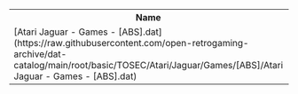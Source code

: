 <table>
<tr><th>Name</th><th>Size</th></tr>
<tr><td>[Atari Jaguar - Games - [ABS].dat](https://raw.githubusercontent.com/open-retrogaming-archive/dat-catalog/main/root/basic/TOSEC/Atari/Jaguar/Games/[ABS]/Atari Jaguar - Games - [ABS].dat)</td><td>867</td></tr>
</table>
